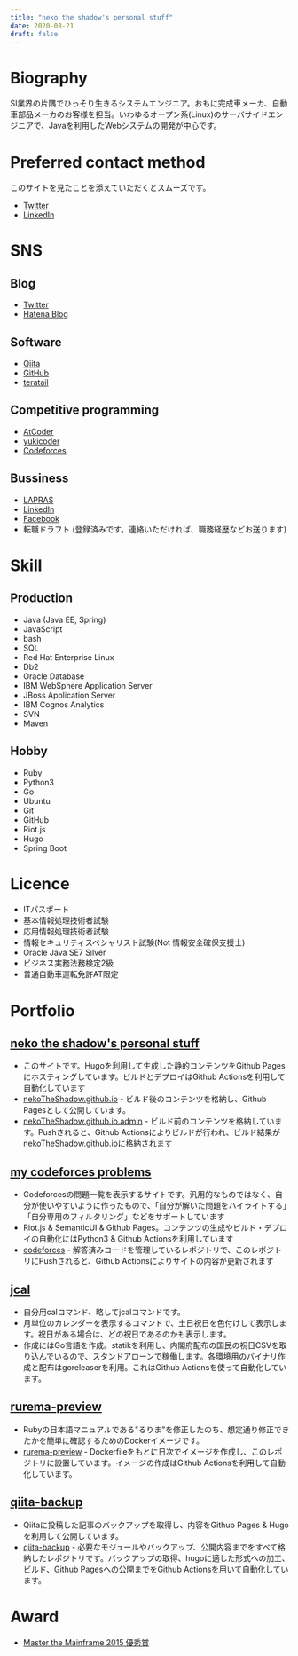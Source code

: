 ```yaml
---
title: "neko the shadow's personal stuff"
date: 2020-08-21
draft: false
---
```


# Biography

SI業界の片隅でひっそり生きるシステムエンジニア。おもに完成車メーカ、自動車部品メーカのお客様を担当。いわゆるオープン系(Linux)のサーバサイドエンジニアで、Javaを利用したWebシステムの開発が中心です。

# Preferred contact method 

このサイトを見たことを添えていただくとスムーズです。

-   [Twitter](https://twitter.com/neko_the_shadow)
-   [LinkedIn](https://www.linkedin.com/in/%E5%AD%9F-%E4%B8%AD%E6%9D%91-a78b44198/)

# SNS

## Blog

-   [Twitter](https://twitter.com/neko_the_shadow)
-   [Hatena Blog](http://nekotheshadow.hatenablog.com/)

## Software

-   [Qiita](https://qiita.com/neko_the_shadow)
-   [GitHub](https://github.com/nekoTheShadow)
-   [teratail](https://teratail.com/users/neko_the_shadow)

## Competitive programming

-   [AtCoder](https://atcoder.jp/user/nekoTheShadow)
-   [yukicoder](https://yukicoder.me/users/2324)
-   [Codeforces](https://codeforces.com/profile/nekoTheShadow)

## Bussiness

-   [LAPRAS](https://lapras.com/public/3WQ8OHO)
-   [LinkedIn](https://www.linkedin.com/in/%E5%AD%9F-%E4%B8%AD%E6%9D%91-a78b44198/)
-   [Facebook](https://www.facebook.com/profile.php?id=100009423617657)
-   転職ドラフト (登録済みです。連絡いただければ、職務経歴などお送ります)

# Skill

## Production

-   Java (Java EE, Spring)
-   JavaScript
-   bash
-   SQL
-   Red Hat Enterprise Linux
-   Db2
-   Oracle Database
-   IBM WebSphere Application Server
-   JBoss Application Server
-   IBM Cognos Analytics
-   SVN
-   Maven

## Hobby

-   Ruby
-   Python3
-   Go
-   Ubuntu
-   Git
-   GitHub
-   Riot.js
-   Hugo
-   Spring Boot

# Licence

-   ITパスポート
-   基本情報処理技術者試験
-   応用情報処理技術者試験
-   情報セキュリティスペシャリスト試験(Not 情報安全確保支援士)
-   Oracle Java SE7 Silver
-   ビジネス実務法務検定2級
-   普通自動車運転免許AT限定

# Portfolio

## [neko the shadow's personal stuff](https://nekotheshadow.github.io/)

-   このサイトです。Hugoを利用して生成した静的コンテンツをGithub
    Pagesにホスティングしています。ビルドとデプロイはGithub
    Actionsを利用して自動化しています
-   [nekoTheShadow.github.io](https://github.com/nekoTheShadow/nekoTheShadow.github.io) - ビルド後のコンテンツを格納し、Github Pagesとして公開しています。
-   [nekoTheShadow.github.io.admin](https://github.com/nekoTheShadow/nekoTheShadow.github.io.admin) - ビルド前のコンテンツを格納しています。Pushされると、Github Actionsによりビルドが行われ、ビルド結果がnekoTheShadow.github.ioに格納されます

## [my codeforces problems](https://nekotheshadow.github.io/codeforces/)

-   Codeforcesの問題一覧を表示するサイトです。汎用的なものではなく、自分が使いやすいように作ったもので、「自分が解いた問題をハイライトする」「自分専用のフィルタリング」などをサポートしています
-   Riot.js & SemanticUI & Github Pages。コンテンツの生成やビルド・デプロイの自動化にはPython3 & Github Actionsを利用しています
-   [codeforces](https://github.com/nekoTheShadow/codeforces) - 解答済みコードを管理しているレポジトリで、このレポジトリにPushされると、Github Actionsによりサイトの内容が更新されます

## [jcal](https://github.com/nekoTheShadow/jcal)

-   自分用calコマンド、略してjcalコマンドです。
-   月単位のカレンダーを表示するコマンドで、土日祝日を色付けして表示します。祝日がある場合は、どの祝日であるのかも表示します。
-   作成にはGo言語を作成。statikを利用し、内閣府配布の国民の祝日CSVを取り込んでいるので、スタンドアローンで稼働します。各環境用のバイナリ作成と配布はgoreleaserを利用。これはGithub Actionsを使って自動化しています。

## [rurema-preview](https://github.com/nekoTheShadow/rurema-preview)

-   Rubyの日本語マニュアルである"るりま"を修正したのち、想定通り修正できたかを簡単に確認するためのDockerイメージです。
-   [rurema-preview](https://github.com/users/nekoTheShadow/packages/container/rurema-preview/30180) - Dockerfileをもとに日次でイメージを作成し、このレポジトリに設置しています。イメージの作成はGithub Actionsを利用して自動化しています。

## [qiita-backup](https://nekotheshadow.github.io/qiita-backup/)

- Qiitaに投稿した記事のバックアップを取得し、内容をGithub Pages & Hugoを利用して公開しています。
- [qiita-backup](https://github.com/nekoTheShadow/qiita-backup) - 必要なモジュールやバックアップ、公開内容までをすべて格納したレポジトリです。バックアップの取得、hugoに適した形式への加工、ビルド、Github Pagesへの公開までをGithub Actionsを用いて自動化しています。

# Award

-   [Master the Mainframe 2015 優秀賞](https://www.ibm.com/jp-ja/it-infrastructure/z/learn/master-the-mainframe-past-championship)
